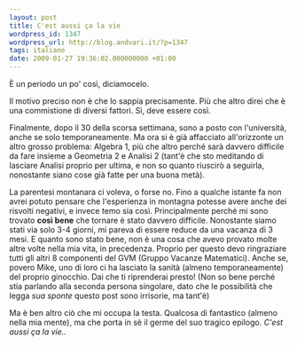```yaml
---
layout: post
title: C'est aussi ça la vie
wordpress_id: 1347
wordpress_url: http://blog.andvari.it/?p=1347
tags: italiano
date: 2009-01-27 19:36:02.000000000 +01:00
---
```

È un periodo un po' così, diciamocelo.

Il motivo preciso non è che lo sappia precisamente. Più che altro direi che è una commistione di diversi fattori. Sì, deve essere così.

Finalmente, dopo il 30 della scorsa settimana, sono a posto con l'università, anche se solo temporaneamente. Ma ora si è già affacciato all'orizzonte un altro grosso problema: Algebra 1, più che altro perché sarà davvero difficile da fare insieme a Geometria 2 e Analisi 2 (tant'è che sto meditando di lasciare Analisi proprio per ultima, e non so quanto riuscirò a seguirla, nonostante siano cose già fatte per una buona metà).

La parentesi montanara ci voleva, o forse no. Fino a qualche istante fa non avrei potuto pensare che l'esperienza in montagna potesse avere anche dei risvolti negativi, e invece temo sia così. Principalmente perché mi sono trovato <strong>così bene</strong> che tornare è stato davvero difficile. Nonostante siamo stati via solo 3-4 giorni, mi pareva di essere reduce da una vacanza di 3 mesi. E quanto sono stato bene, non è una cosa che avevo provato molte altre volte nella mia vita, in precedenza. Proprio per questo devo ringraziare tutti gli altri 8 componenti del GVM (Gruppo Vacanze Matematici). Anche se, povero Mike, uno di loro ci ha lasciato la sanità (almeno temporaneamente) del proprio ginocchio. Dai che ti riprenderai presto! (Non so bene perché stia parlando alla seconda persona singolare, dato che le possibilità che legga <em>sua sponte</em> questo post sono irrisorie, ma tant'è)

Ma è ben altro ciò che mi occupa la testa. Qualcosa di fantastico (almeno nella mia mente), ma che porta in sè il germe del suo tragico epilogo. <em>C'est aussi ça la vie..</em>
